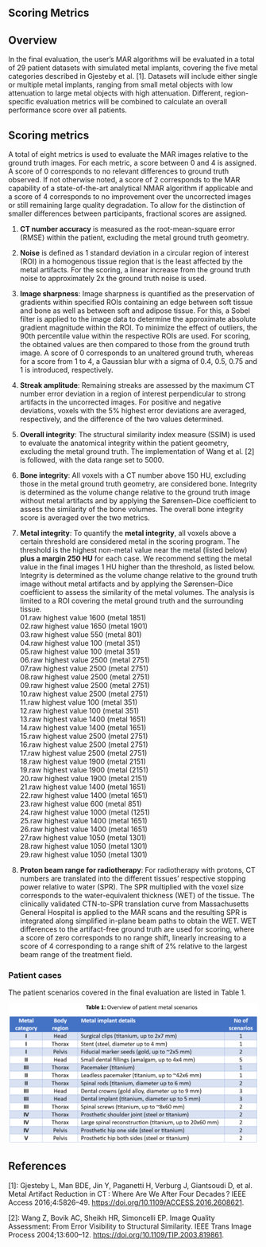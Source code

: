 ## Scoring Metrics

## Overview
In the final evaluation, the user’s MAR algorithms will be evaluated in a total of 29 patient datasets with simulated metal implants, covering the five metal categories described in Gjesteby et al. [1]. Datasets will include either single or multiple metal implants, ranging from small metal objects with low attenuation to large metal objects with high attenuation. Different, region-specific evaluation metrics will be combined to calculate an overall performance score over all patients.

## Scoring metrics 
A total of eight metrics is used to evaluate the MAR images relative to the ground truth images. For each metric, a score between 0 and 4 is assigned. A score of 0 corresponds to no relevant differences to ground truth observed. If not otherwise noted, a score of 2 corresponds to the MAR capability of a state-of-the-art analytical NMAR algorithm if applicable and a score of 4 corresponds to no improvement over the uncorrected images or still remaining large quality degradation. To allow for the distinction of smaller differences between participants, fractional scores are assigned. 

1. **CT number accuracy** is measured as the root-mean-square error (RMSE) within the patient, excluding the metal ground truth geometry.   
2. **Noise** is defined as 1 standard deviation in a circular region of interest (ROI) in a homogenous tissue region that is the least affected by the metal artifacts. For the scoring, a linear increase from the ground truth noise to approximately 2x the ground truth noise is used. 	
3. **Image sharpness**: Image sharpness is quantified as the preservation of gradients within specified ROIs containing an edge between soft tissue and bone as well as between soft and adipose tissue. For this, a Sobel filter is applied to the image data to determine the approximate absolute gradient magnitude within the ROI. To minimize the effect of outliers, the 90th percentile value within the respective ROIs are used. For scoring, the obtained values are then compared to those from the ground truth image. A score of 0 corresponds to an unaltered ground truth, whereas for a score from 1 to 4, a Gaussian blur with a sigma of 0.4, 0.5, 0.75 and 1 is introduced, respectively.   
4. **Streak amplitude**: Remaining streaks are assessed by the maximum CT number error deviation in a region of interest perpendicular to strong artifacts in the uncorrected images. For positive and negative deviations, voxels with the 5% highest error deviations are averaged, respectively, and the difference of the two values determined.
5. **Overall integrity**: The structural similarity index measure (SSIM) is used to evaluate the anatomical integrity within the patient geometry, excluding the metal ground truth. The implementation of Wang et al. [2] is followed, with the data range set to 5000.  
6. **Bone integrity**: All voxels with a CT number above 150 HU, excluding those in the metal ground truth geometry, are considered bone. Integrity is determined as the volume change relative to the ground truth image without metal artifacts and by applying the Sørensen–Dice coefficient to assess the similarity of the bone volumes. The overall bone integrity score is averaged over the two metrics.    
7. **Metal integrity**: To quantify the **metal integrity**, all voxels above a certain threshold are considered metal in the scoring program. The threshold is the highest non-metal value near the metal (listed below) **plus a margin 250 HU** for each case.  We recommend setting the metal value in the final images 1 HU higher than the threshold, as listed below.  Integrity is determined as the volume change relative to the ground truth image without metal artifacts and by applying the Sørensen–Dice coefficient to assess the similarity of the metal volumes. The analysis is limited to a ROI covering the metal ground truth and the surrounding tissue.  
01.raw    highest value 1600     (metal 1851) <br>
02.raw    highest value  1650    (metal 1901) <br>
03.raw    highest value 550       (metal 801) <br>
04.raw    highest value  100      (metal 351) <br>
05.raw    highest value 100       (metal 351) <br>
06.raw    highest value 2500     (metal 2751) <br>
07.raw    highest value 2500     (metal 2751) <br>
08.raw    highest value 2500     (metal 2751) <br>
09.raw    highest value 2500     (metal 2751) <br>
10.raw    highest value 2500     (metal 2751) <br>
11.raw    highest value 100       (metal 351) <br>
12.raw    highest value 100       (metal 351) <br>
13.raw    highest value 1400     (metal 1651) <br>
14.raw    highest value 1400     (metal 1651) <br>
15.raw    highest value 2500     (metal 2751) <br>
16.raw    highest value 2500     (metal  2751) <br>
17.raw    highest value 2500     (metal 2751)   <br>
18.raw    highest value 1900     (metal 2151) <br>
19.raw    highest value 1900     (metal (2151) <br>
20.raw    highest value 1900     (metal 2151) <br>
21.raw    highest value 1400     (metal 1651) <br>
22.raw    highest value 1400     (metal 1651) <br>
23.raw    highest value 600       (metal 851) <br>
24.raw    highest value 1000     (metal (1251) <br>
25.raw    highest value 1400     (metal 1651) <br>
26.raw    highest value 1400     (metal 1651) <br>
27.raw    highest value 1050     (metal 1301) <br>
28.raw    highest value 1050     (metal 1301) <br>
29.raw    highest value 1050     (metal 1301)

8. **Proton beam range for radiotherapy**: For radiotherapy with protons, CT numbers are translated into the different tissues’ respective stopping power relative to water (SPR). The SPR multiplied with the voxel size corresponds to the water-equivalent thickness (WET) of the tissue. The clinically validated CTN-to-SPR translation curve from Massachusetts General Hospital is applied to the MAR scans and the resulting SPR is integrated along simplified in-plane beam paths to obtain the WET. WET differences to the artifact-free ground truth are used for scoring, where a score of zero corresponds to no range shift, linearly increasing to a score of 4 corresponding to a range shift of 2% relative to the largest beam range of the treatment field. 

### Patient cases
The patient scenarios covered in the final evaluation are listed in Table 1.

![Table1](assets/Eval_Table1.png)


## References
[1]: Gjesteby L, Man BDE, Jin Y, Paganetti H, Verburg J, Giantsoudi D, et al. Metal Artifact Reduction in CT : Where Are We After Four Decades ? IEEE Access 2016;4:5826–49. https://doi.org/10.1109/ACCESS.2016.2608621.

[2]: Wang Z, Bovik AC, Sheikh HR, Simoncelli EP. Image Quality Assessment: From Error Visibility to Structural Similarity. IEEE Trans Image Process 2004;13:600–12. https://doi.org/10.1109/TIP.2003.819861.
